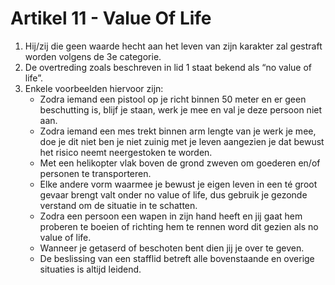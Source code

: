 # Artikel 11 - Value Of Life

1. Hij/zij die geen waarde hecht aan het leven van zijn karakter zal gestraft worden volgens de 3e categorie.
2. De overtreding zoals beschreven in lid 1 staat bekend als “no value of life”.
3. Enkele voorbeelden hiervoor zijn:
   * Zodra iemand een pistool op je richt binnen 50 meter en er geen beschutting is, blijf je staan, werk je mee en val je deze persoon niet aan.
   * Zodra iemand een mes trekt binnen arm lengte van je werk je mee, doe je dit niet ben je niet zuinig met je leven aangezien je dat bewust het risico neemt neergestoken te worden.
   * Met een helikopter vlak boven de grond zweven om goederen en/of personen te transporteren.
   * Elke andere vorm waarmee je bewust je eigen leven in een té groot gevaar brengt valt onder no value of life, dus gebruik je gezonde verstand om de situatie in te schatten.
   * Zodra een persoon een wapen in zijn hand heeft en jij gaat hem proberen te boeien of richting hem te rennen word dit gezien als no value of life.
   * Wanneer je getaserd of beschoten bent dien jij je over te geven.
   * De beslissing van een stafflid betreft alle bovenstaande en overige situaties is altijd leidend.
